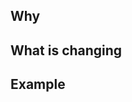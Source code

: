<!-- Thank you for your contribution! -->

## Why

<!-- For example: "Closes #1234" -->

<!-- Please give a short summary of the change and the problem this solves. -->

## What is changing

## Example


